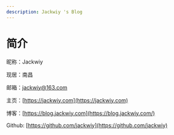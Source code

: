 ```yaml
---
description: Jackwiy 's Blog
---
```


# 简介

昵称：Jackwiy

现居：南昌

邮箱：jackwiy@163.com

主页：[https://jackwiy.com](https://jackwiy.com)

博客：[https://blog.jackwiy.com](https://blog.jackwiy.com/)

Github: [https://github.com/jackwiy](https://github.com/jackwiy)



